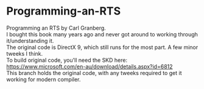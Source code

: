 # Programming-an-RTS
Programming an RTS by Carl Granberg. <br/>
I bought this book many years ago and never got around to working through it/understanding it. <br/>
The original code is DirectX 9, which still runs for the most part. A few minor tweeks I think.<br/>
To build original code, you'll need the SKD here: https://www.microsoft.com/en-au/download/details.aspx?id=6812 <br/>
This branch holds the original code, with any tweeks required to get it working for modern compiler.<br/>

